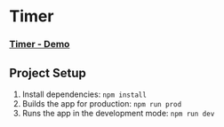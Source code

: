 # Timer

### [Timer - Demo](https://kaizengami.github.io/timer/dist/)

## Project Setup

1. Install dependencies: `npm install`
2. Builds the app for production: `npm run prod` 
3. Runs the app in the development mode: `npm run dev` 

